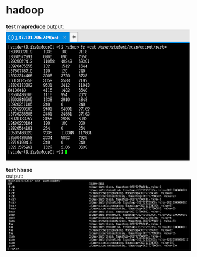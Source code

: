 # hadoop

**test mapreduce**
output:  
![image](https://github.com/CHENGUANCHI/hadoop/blob/master/output/test_mapreduce.png)
  
**test hbase**  
output:  
![image](https://github.com/CHENGUANCHI/hadoop/blob/master/output/test_hbase.png)
